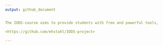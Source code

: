 ```yaml
---
output: github_document


The IODS-course aims to provide students with free and powerful tools, to make more sense of this perpetually more data-packed kosmos of ours. Below is a link to my course diary, on my venture to join this effort.

<https://github.com/ehstahl/IODS-project>

---
```

